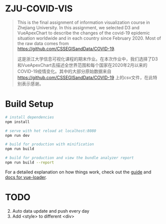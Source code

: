 # ZJU-COVID-VIS

> This is the final assignment of information visualization course in Zhejiang University. In this assignment, we selected D3 and VueApexChart to describe the changes of the covid-19 epidemic situation worldwide and in each country since February 2020. Most of the raw data comes from https://github.com/CSSEGISandData/COVID-19.
>
> 这是浙江大学信息可视化课程的期末作业。在本次作业中，我们选择了D3和VueApexChart去描述全世界范围和每个国家在2020年2月以来的COVID-19疫情变化。其中的大部分原始数据来自 https://github.com/CSSEGISandData/COVID-19 上的csv文件，在此特别表示感谢。

# Build Setup

```bash
# install dependencies
npm install

# serve with hot reload at localhost:8080
npm run dev

# build for production with minification
npm run build

# build for production and view the bundle analyzer report
npm run build --report
```

For a detailed explanation on how things work, check out the [guide](http://vuejs-templates.github.io/webpack/) and [docs for vue-loader](http://vuejs.github.io/vue-loader).

# TODO

2. Auto data update and push every day
3. Add \<style> to different \<div>